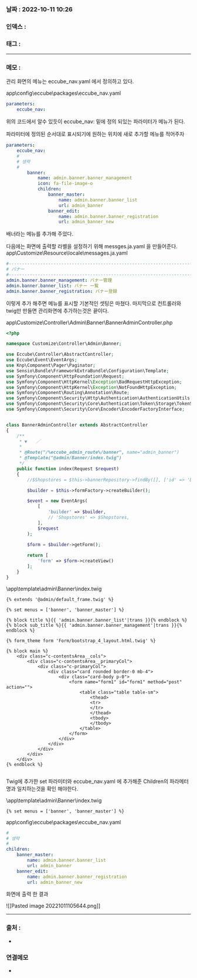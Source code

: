 ### 날짜 :  2022-10-11 10:26

### 인덱스 :

### 태그 :

----

### 메모 :

관리 화면의 메뉴는 eccube_nav.yaml 에서 정의하고 있다.

app\\config\\eccube\\packages\\eccube_nav.yaml
```yaml
parameters:
    eccube_nav:
```

위의 코드에서 알수 있듯이 eccube_nav: 밑에 정의 되있는 파라미터가
메뉴가 된다.

파라미터에 정의된 순서대로 표시되기에 원하는 위치에 새로 추가할 메뉴를 적어주자
```yaml
parameters:
    eccube_nav:
    #
    # 생략
    #
        banner:
            name: admin.banner.banner_management
            icon: fa-file-image-o
            children:
                banner_master:
                    name: admin.banner.banner_list
                    url: admin_banner
                banner_edit:
                    name: admin.banner.banner_registration
                    url: admin_banner_new
```
배너라는 메뉴를 추가해 주었다.

다음에는 화면에 출력할 라벨을 설정하기 위해 messges.ja.yaml 을 만들어준다.
app\\Customize\\Resource\\locale\\messages.ja.yaml

```yaml
#------------------------------------------------------------------------------------
# バナー
#------------------------------------------------------------------------------------
admin.banner.banner_management: バナー管理
admin.banner.banner_list: バナー 一覧
admin.banner.banner_registration: バナー登録

```

이렇게 추가 해주면 메뉴를 표시할 기본적인 셋팅은 마쳤다.
마지막으로 컨트롤러와 twig만 만들면 관리화면에 추가하는것은 끝이다.

app\\Customize\\Controller\\Admin\\Banner\\BannerAdminController.php
```php
<?php

namespace Customize\Controller\Admin\Banner;

use Eccube\Controller\AbstractController;
use Eccube\Event\EventArgs;
use Knp\Component\Pager\Paginator;
use Sensio\Bundle\FrameworkExtraBundle\Configuration\Template;
use Symfony\Component\HttpFoundation\Request;
use Symfony\Component\HttpKernel\Exception\BadRequestHttpException;
use Symfony\Component\HttpKernel\Exception\NotFoundHttpException;
use Symfony\Component\Routing\Annotation\Route;
use Symfony\Component\Security\Http\Authentication\AuthenticationUtils;
use Symfony\Component\Security\Core\Authentication\Token\Storage\TokenStorageInterface;
use Symfony\Component\Security\Core\Encoder\EncoderFactoryInterface;


class BannerAdminController extends AbstractController
{
    /**
     * ▼　　／
     *
     * @Route("/%eccube_admin_route%/banner", name="admin_banner")
     * @Template("@admin/Banner/index.twig")
     */
    public function index(Request $request)
    {
        //$Shopstores = $this->bannerRepository->findBy([], ['id' => 'DESC']);

        $builder = $this->formFactory->createBuilder();

        $event = new EventArgs(
            [
                'builder' => $builder,
                // 'Shopstores' => $Shopstores,
            ],
            $request
        );
        
        $form = $builder->getForm();

        return [
            'form' => $form->createView()
        ];
    }
}
```

\\app\\template\\admin\\Banner\\index.twig
```twig
{% extends '@admin/default_frame.twig' %}

{% set menus = ['banner', 'banner_master'] %}

{% block title %}{{ 'admin.banner.banner_list'|trans }}{% endblock %}
{% block sub_title %}{{ 'admin.banner.banner_management'|trans }}{% endblock %}

{% form_theme form 'Form/bootstrap_4_layout.html.twig' %}

{% block main %}
    <div class="c-contentsArea__cols">
        <div class="c-contentsArea__primaryCol">
            <div class="c-primaryCol">
                <div class="card rounded border-0 mb-4">
                    <div class="card-body p-0">
                        <form name="form1" id="form1" method="post" action="">
                            <table class="table table-sm">
                                <thead>
                                <tr>
                                </tr>
                                </thead>
                                <tbody>
                                </tbody>
                            </table>
                        </form>
                    </div>
                </div>
            </div>
        </div>
    </div>
{% endblock %}


```

Twig에 추가한 set 파라미터와 eccube_nav.yaml 에 추가해준 Children의 파라메터 명과 일치하는것을
확인 해야한다.

\\app\\template\\admin\\Banner\\index.twig
```twig
{% set menus = ['banner', 'banner_master'] %}
```

app\\config\\eccube\\packages\\eccube_nav.yaml
```yaml
#
# 생략
#
children:
	banner_master:
		name: admin.banner.banner_list
		url: admin_banner
	banner_edit:
		name: admin.banner.banner_registration
		url: admin_banner_new
```

화면에 출력 한 결과

![[Pasted image 20221011105644.png]]




----
### 출처 :
-


### 연결메모
-








